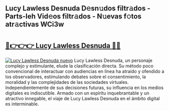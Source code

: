 ## Lucy Lawless Desnuda D𝚎sn𝚞dos filtr𝚊dos - Parts-Ieh Vid𝚎os filtr𝚊dos - N𝚞evas f𝚘tos atr𝚊ctivas WCi3w

# <h2><a href="http://mbdjoe.tromn.icu/?c=Lucy+Lawless+Desnuda">🔗👉👉👉 Lucy Lawless Desnuda 🔗🔗</a></h2>

[![Lucy Lawless Desnuda nuevo](https://i.imgur.com/pEAQMta.gif)](http://mbdjoe.tromn.icu/?c=Lucy+Lawless+Desnuda)
Lucy Lawless Desnuda, un personaje complejo y estimulante, elude la clasificación directa. Su método poco convencional de interactuar con audiencias en línea ha atraído y ofendido a los observadores, estimulando debates sobre el consentimiento, la moralidad y las complejidades de las sociedades virtuales. Independientemente de sus decisiones futuras, su influencia en los medios digitales es indiscutible. Armado con un espíritu inquebrantable y un atractivo innegable, el viaje de Lucy Lawless Desnuda en el ámbito digital es interminable.
